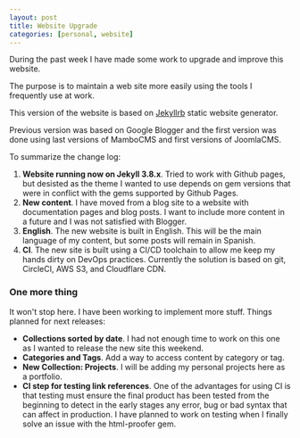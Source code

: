 ```yaml
---
layout: post
title: Website Upgrade
categories: [personal, website]
---
```


During the past week I have made some work to upgrade and improve this website.

The purpose is to maintain a web site more easily using the tools I frequently
 use at work. 

This version of the website is based on [Jekyllrb](https://jekyllrb.com/) static
 website generator.

Previous version was based on Google Blogger and the first version was done
 using last versions of MamboCMS and first versions of JoomlaCMS.

To summarize the change log:

1. **Website running now on Jekyll 3.8.x**.  Tried to work with Github pages,
 but  desisted as the theme I wanted to use depends on gem versions that were in 
 conflict with the gems supported by Github Pages.
2. **New content**.  I have moved from a blog site to a website with
 documentation pages and blog posts.  I want to include more content in a future 
 and I was not satisfied with Blogger.
3. **English**.  The new website is built in English.  This will be the main 
 language of my content, but some posts will remain in Spanish.
4. **CI**.  The new site is built using a CI/CD toolchain to allow me keep my hands dirty on DevOps practices.  Currently the solution is based on git, CircleCI, AWS S3, and Cloudflare CDN.

### One more thing

It won't stop here.  I have been working to implement more stuff.  Things 
 planned for next releases:

* **Collections sorted by date**.  I had not enough time to work on this one as 
  I wanted to release the new site this weekend.  
* **Categories and Tags**.  Add a way to access content by category or tag.
* **New Collection: Projects**.  I will be adding my personal projects here as a portfolio.
* **CI step for testing link references**.  One of the advantages for using CI is that testing must ensure the final product has been tested from the beginning to detect in the early stages any error, bug or bad syntax that can affect in production.  I have planned to work on testing when I finally solve an issue with the html-proofer gem.



